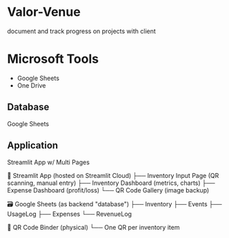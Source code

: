 # Valor-Venue
document and track progress on projects with client

# Microsoft Tools
- Google Sheets
- One Drive

## Database
Google Sheets

## Application
Streamlit App w/ Multi Pages 


📱 Streamlit App (hosted on Streamlit Cloud)
    ├── Inventory Input Page (QR scanning, manual entry)
    ├── Inventory Dashboard (metrics, charts)
    ├── Expense Dashboard (profit/loss)
    └── QR Code Gallery (image backup)

🗃️ Google Sheets (as backend "database")
    ├── Inventory
    ├── Events
    ├── UsageLog
    ├── Expenses
    └── RevenueLog

🧾 QR Code Binder (physical)
    └── One QR per inventory item
